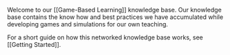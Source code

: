 Welcome to our [[Game-Based Learning]] knowledge base. Our knowledge base contains the know how and best practices we have accumulated while developing games and simulations for our own teaching.

For a short guide on how this networked knowledge base works, see [[Getting Started]].